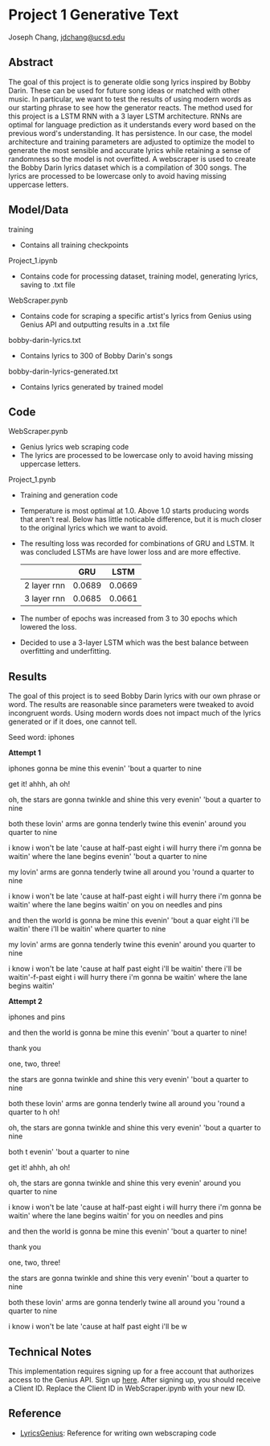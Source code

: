 # Project 1 Generative Text

Joseph Chang, jdchang@ucsd.edu

## Abstract

The goal of this project is to generate oldie song lyrics inspired by Bobby Darin. These can be used for future song ideas or matched with other music. In particular, we want to test the results of using modern words as our starting phrase to see how the generator reacts. The method used for this project is a LSTM RNN with a 3 layer LSTM architecture. RNNs are optimal for language prediction as it understands every word based on the previous word's understanding. It has persistence. In our case, the model architecture and training parameters are adjusted to optimize the model to generate the most sensible and accurate lyrics while retaining a sense of randomness so the model is not overfitted. A webscraper is used to create the Bobby Darin lyrics dataset which is a compilation of 300 songs. The lyrics are processed to be lowercase only to avoid having missing uppercase letters.

## Model/Data

training
- Contains all training checkpoints

Project_1.ipynb
- Contains code for processing dataset, training model, generating lyrics, saving to .txt file

WebScraper.pynb
- Contains code for scraping a specific artist's lyrics from Genius using Genius API and outputting results in a .txt file

bobby-darin-lyrics.txt
- Contains lyrics to 300 of Bobby Darin's songs

bobby-darin-lyrics-generated.txt
- Contains lyrics generated by trained model

## Code

WebScraper.pynb 
- Genius lyrics web scraping code
- The lyrics are processed to be lowercase only to avoid having missing uppercase letters.

Project_1.pynb 
- Training and generation code
- Temperature is most optimal at 1.0. Above 1.0 starts producing words that aren't real. Below has little noticable difference, but it is much closer to the original lyrics which we want to avoid.
- The resulting loss was recorded for combinations of GRU and LSTM. It was concluded LSTMs are have lower loss and are more effective.


  |               |     GRU       |  LSTM     |
  | ------------- | ------------- |-----------|
  | 2 layer rnn   | 0.0689  | 0.0669 |
  | 3 layer rnn   | 0.0685  | 0.0661 |

- The number of epochs was increased from 3 to 30 epochs which lowered the loss.
- Decided to use a 3-layer LSTM which was the best balance between overfitting and underfitting.


## Results

The goal of this project is to seed Bobby Darin lyrics with our own phrase or word. The results are reasonable since parameters were tweaked to avoid incongruent words. Using modern words does not impact much of the lyrics generated or if it does, one cannot tell.

Seed word: iphones

**Attempt 1**

iphones gonna be mine
this evenin'
'bout a quarter to nine

get it!
ahhh, ah
oh!

oh, the stars
are gonna twinkle and shine
this very evenin'
'bout a quarter to nine

both these lovin' arms
are gonna tenderly twine
this evenin' around you
quarter to nine

i know i won't be late
'cause at half-past eight
i will hurry there
i'm gonna be waitin' where the lane begins evenin'
'bout a quarter to nine

my lovin' arms
are gonna tenderly twine
all around you
'round a quarter to nine

i know i won't be late
'cause at half-past eight
i will hurry there
i'm gonna be waitin' where the lane begins
waitin' on you on needles and pins

and then
the world is gonna be mine
this evenin'
'bout a quar eight
i'll be waitin' there
i'll be waitin' where quarter to nine

my lovin' arms
are gonna tenderly twine
this evenin' around you
quarter to nine

i know i won't be late
'cause at half past eight
i'll be waitin' there
i'll be waitin'-f-past eight
i will hurry there
i'm gonna be waitin' where the lane begins
waitin' 

**Attempt 2**

iphones and pins

and then
the world is gonna be mine
this evenin'
'bout a quarter to nine!

thank you

one, two, three!

the stars
are gonna twinkle and shine
this very evenin'
'bout a quarter to nine

both these lovin' arms
are gonna tenderly twine
all around you
'round a quarter to h
oh!

oh, the stars
are gonna twinkle and shine
this very evenin'
'bout a quarter to nine

both t evenin'
'bout a quarter to nine

get it!
ahhh, ah
oh!

oh, the stars
are gonna twinkle and shine
this very evenin' around you
quarter to nine

i know i won't be late
'cause at half-past eight
i will hurry there
i'm gonna be waitin' where the lane begins
waitin' for you on needles and pins

and then
the world is gonna be mine
this evenin'
'bout a quarter to nine!

thank you

one, two, three!

the stars
are gonna twinkle and shine
this very evenin'
'bout a quarter to nine

both these lovin' arms
are gonna tenderly twine
all around you
'round a quarter to nine

i know i won't be late
'cause at half past eight
i'll be w

## Technical Notes

This implementation requires signing up for a free account that authorizes access to the Genius API. Sign up [here](https://genius.com/api-clients). After signing up, you should receive a Client ID. Replace the Client ID in WebScraper.ipynb with your new ID.

## Reference

- [LyricsGenius](https://github.com/johnwmillr/LyricsGenius): Reference for writing own webscraping code


